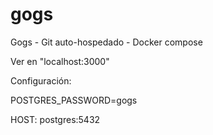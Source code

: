 # gogs
Gogs - Git auto-hospedado  - Docker compose

Ver en "localhost:3000"

Configuración:

POSTGRES_PASSWORD=gogs

HOST: postgres:5432


